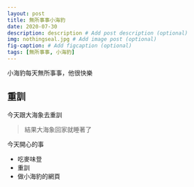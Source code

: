 ```yaml
---
layout: post
title: 無所事事小海豹
date: 2020-07-30 
description: description # Add post description (optional)
img: nothingseal.jpg # Add image post (optional)
fig-caption: # Add figcaption (optional)
tags: [無所事事, 小海豹]
---
```

小海豹每天無所事事，他很快樂

## 重訓
今天跟大海象去重訓

>結果大海象回家就睡著了

今天開心的事
* 吃麥味登
* 重訓
* 做小海豹的網頁


